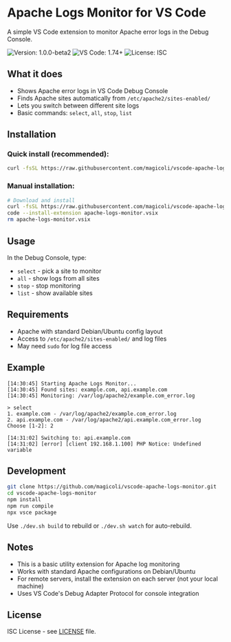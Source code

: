# Apache Logs Monitor for VS Code

A simple VS Code extension to monitor Apache error logs in the Debug Console.

![Version: 1.0.0-beta2](https://badgen.net/badge/Version/1.0.0-beta2/grey)
![VS Code: 1.74+](https://badgen.net/badge/VS%20Code/1.74+/blue)
![License: ISC](https://badgen.net/badge/License/ISC/green)

## What it does

- Shows Apache error logs in VS Code Debug Console
- Finds Apache sites automatically from `/etc/apache2/sites-enabled/`
- Lets you switch between different site logs
- Basic commands: `select`, `all`, `stop`, `list`

## Installation

### Quick install (recommended):
```bash
curl -fsSL https://raw.githubusercontent.com/magicoli/vscode-apache-logs-monitor/master/install.sh | bash
```

### Manual installation:
```bash
# Download and install
curl -fsSL https://raw.githubusercontent.com/magicoli/vscode-apache-logs-monitor/master/apache-logs-monitor.vsix -o apache-logs-monitor.vsix
code --install-extension apache-logs-monitor.vsix
rm apache-logs-monitor.vsix
```

## Usage

In the Debug Console, type:
- `select` - pick a site to monitor
- `all` - show logs from all sites  
- `stop` - stop monitoring
- `list` - show available sites

## Requirements

- Apache with standard Debian/Ubuntu config layout
- Access to `/etc/apache2/sites-enabled/` and log files
- May need `sudo` for log file access

## Example

```
[14:30:45] Starting Apache Logs Monitor...
[14:30:45] Found sites: example.com, api.example.com
[14:30:45] Monitoring: /var/log/apache2/example.com_error.log

> select
1. example.com - /var/log/apache2/example.com_error.log
2. api.example.com - /var/log/apache2/api.example.com_error.log
Choose [1-2]: 2

[14:31:02] Switching to: api.example.com
[14:31:02] [error] [client 192.168.1.100] PHP Notice: Undefined variable
```

## Development

```bash
git clone https://github.com/magicoli/vscode-apache-logs-monitor.git
cd vscode-apache-logs-monitor
npm install
npm run compile
npx vsce package
```

Use `./dev.sh build` to rebuild or `./dev.sh watch` for auto-rebuild.

## Notes

- This is a basic utility extension for Apache log monitoring
- Works with standard Apache configurations on Debian/Ubuntu
- For remote servers, install the extension on each server (not your local machine)
- Uses VS Code's Debug Adapter Protocol for console integration

## License

ISC License - see [LICENSE](LICENSE) file.
